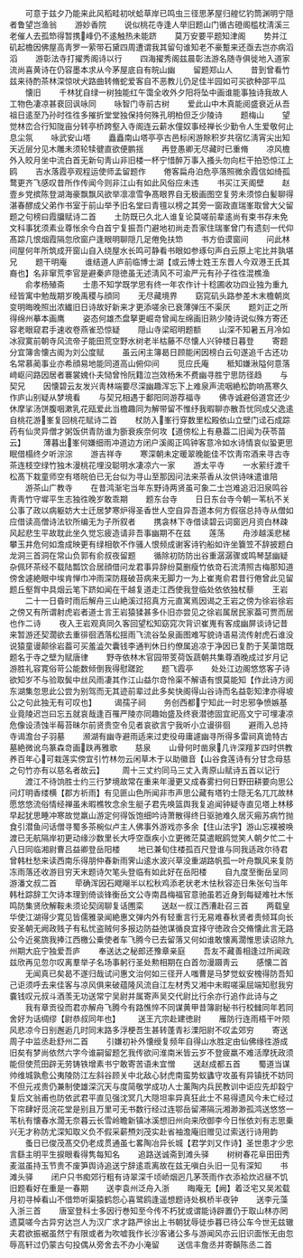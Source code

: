 <!-- { "loadSidebar": true } -->
　　可意于兹夕乃能来此风稻畦初吠蛤草岸已鸣虫三径思茅屋归艎忆钓筒渊明宁隠者鲁望岂渔翁
　　游妙香院
　　说似桃花寺逢人举旧题山门循古磴阁槛枕淸溪三老催人去孤笻得暂携峰仍不逺触热未能跻
　　莫万安要平题知津阁
　　势并江矶起檐因佛屋高靑罗一萦带石黛四周遭谓我其留句谁知老不豪蹔来还亟去岂亦病滔滔
　　游彰法寺打擢秀阁诗以行
　　四海擢秀阁兹晨彰法游名随寺俱徙地入道家流尚喜黄诗在仍容墨本求从今茅屋底自有皖山幽
　　留题郑山人
　　昔到曾看竹兹来待酌茶林深惊吠犬路曲转脩蛇爱客自不恶教儿仍足佳半园如可买欲种邵平瓜
　　懐旧
　　千林犹自绿一树独能红午霭全收外夕阳将坠中画谁能事独诗我故人工物色凄凉甚裵回讽咏同
　　咏智门寺前古树
　　爱此山中木真能阅盛衰近从吾祖日逺至乃孙时徃徃多摧折堂堂独保持何殊孔明柏但乏少陵诗
　　题梅山
　　望觉林峦合行知陇亩分转亭桥跨壑入寺阁连云薪水僮奴事经禅长少勤令人生爱敬何止息尘氛
　　咏武安山塔
　　矗矗南山塔亭亭古邑标闲游賖积岁共宿忆淸宵尖出知天近层分见木雕未须轮犊徤直欲便鹏揺
　　再登愚卿无尽藏时已重脩
　　凉风檐外入皎月坐中流白首无新句靑山非旧楼一杯宁惜醉万事入搔头勿向栏干拍恐惊江上鸥
　　吉水落霞亭观程运使师孟留题作
　　倦客扁舟泊危亭落照微余霞信如绮孤鹜更齐飞感叹昔所作传闻今则非江山有如此风俗应未违
　　书买江天阁壁
　　赵壹乡党摈陈登湖海豪飘飘风欲举凛凛雪争髙眼界自无极画图空复劳未须惊白髪聊得湛春醪成父弟作书室于前山举予旧名堂曰青氊以榜之其旁一窗政直瑞峯取曾大父留题之句榜曰霞牖赋诗二首
　　土防既已久北人谁复论莫嗟前辈逺尚有束书存未免文科事犹须素业尊怅余今白首宁复振吾门避地初尚走吾家住瑞峯曾门有遗刻一代仰髙踪几恨烟霞隔忽欣窗户逢眼明聊隠几足倦免扶笻
　　书方伯谟窗间
　　问此林间屋何年所筑成开窗山自入绕屋水长鸣可静看书眼如参琢句声白云原上宅比并孰堪兄
　　题干明庵
　　谁结道人庐前临博士湖【或云博士姓王东晋人今双港王氏其裔也】名非窜荒李官是避秦庐隠徳虽无述淸风不可渝严元有孙子徃徃混樵渔
　　俞孝杨殖斋
　　士患不知学既学思有终一年农作计十稔圃收功四业独为重九经皆寓中勉哉期岁晚禹稷与顔同
　　无尽藏境界
　　窈窕矶头路参差木末檐朝岚变明晦晚照出浓纎旧日诗故好新来才更添嗟余已衰薄弹压不渠厌
　　题刘正之所得绵州摹本画鹰
　　姿态何雄杰盘拏更崛竒曾闻左绵画旧熟少陵诗说似殊方寄还容老眼窥君手速收卷燕雀恐惊疑
　　隠山寺梁昭明题额
　　山深不知暑五月冷如冰寂寞前朝寺风流帝子能田荒空野水树老半枯藤不尽懐人兴钟楼日暮登
　　寄题分宜簿舎懐古阁为刘公度赋
　　虽云闲主簿曷日顾能闲因榜白云句遂追千古还功名常慕蔺事业亦希顔易地能同道高山俯仰间
　　觅应氏庵
　　秪知嫌湫隘何意落﨑岖问路因居者褰裳媿仆夫恸曾怜阮籍泣岂效杨朱不费幽寻胜宁思防径趋
　　与契兄
　　因懐碧云友发兴靑林端要尽深幽趣浑忘下上难泉声流咽絶松韵响髙寒久作庐山别疑从梦境看
　　与契兄相遇于鄱阳同游荐福寺
　　佛寺诚避俗道宫还少休摩挲汤饼腹咽漱乳花瓯爱此当檐趣同为解带留不惟纾我暇聊亦散吾忧同成父逸逺自桃花游峯复回桃花赋诗二首
　　杖防入峯行穿数里松殿依山立壁门迳石成踪药有仙灵异僧才粥饭供青防谁为斵衰疾奈何攻【道傍松上有悬葢二旧闻为茯苓苗云】
　　薄暮出峯何嫌细雨冲道边方闭户溪阁正鸣钟客意冷如水诗情哀似蛩更思眠借榻终夕听淙淙
　　游吉祥寺
　　寒深朝未定暖翠晚能佳不饮靑帘酒来寻古寺茶连枝空绿竹独木漫桃花埋没聪明水凄凉六一家
　　游太平寺
　　一水萦纡渡千松髙下栽童师空有塔皖伯已无台似为寻山至那因问法来茶香从汝供诗味遣谁陪
　　游茶山广教寺
　　在昔鸿渐宅当年东野诗两贤虽可象二士岂难追汨汨泉鸣谷靑靑竹守墀平生志独徃晚岁敢乖期
　　题东台寺
　　日日东台寺今朝一苇杭不关公事了政以病躯妨大士迁居梦寒炉得圣香世人空自异吾道本何方假宿总持寺从僧如应借读高僧诗法钦所编无为子所叙者
　　携衾林下寺借读碧云词窗迥月资白林疎风起悲生平故耽此坐久觉忘疲造请非吾事幽期不在兹
　　莲荡
　　舟涉越溪悲梯攀玉井危何如澹成映更有绿相欹不作骚人恨频成谢客诗钓船如许坐簔笠不辞披题白龙洞三首洞在常山负郭有俞叔夜留题
　　循除初防防出谷重潺潺骤或鸣琴瑟幽疑杂佩环茶经不载陆瓢饮合居顔借问龙君事异辞纷莫删瘦竹依竒石流清照古梅那知道傍舍遽絶眼中埃肯惮巾冲雨深防屐破苔病来无脚力一为上崔嵬俞君昔行倦曾此见留题丘壑胷中具烟云笔下跻如闻在干越复道走江西使我登临处依依独杖藜
　　王岩
　　二十一日昏时雨后解舟三山絶溪过招真方元直寓焉因谒之王岩之傍为徐岩徐岩之傍又有所谓射虎岩者道士言王岩猿猱甚多仆旧亦尝见之徐岩属居民家葢可贾而居也作二诗
　　夜入王岩观真同久客回望松知窈窕次背识崔嵬有客成幽屏谈诗记昔来暂游还契濶欲去重徘徊洒落松揺雨飞流谷坠泉画图难写貌诗语易流传射虎石谁没说猿童谩颠徐岩葢可买羞澁欠囊钱李通判休日约僚属追凉于净因已复酌于芙蕖馆既题名于寺之壁为赋唐律
　　野寺依林木官园带芰荷饭蔬朝共集尊酒晚成过岁月记游胜礼容寛俗苛公能数倾倒我得慰蹉跎
　　题飞霞亭
　　处处江边阁悠悠客子诗欲知岁不与验取鬓中丝风雨凄其作江山益尔竒怜渠不解语有恨莫能知【作此诗方阅东湖集忽思此公尝为别驾而无其迹前辈过此多矣快阁得山谷诗而名益彰知津亦得坡公之句此独无有可叹也】
　　谒孺子祠
　　务创西都宁知此一时忠邪争愤嫉基业竟陵迟岂曰忘五就哀哉逢百罹严陵亦同趣始盛及终衰潜徳固宜祀高文宁可埋凄凉危像设渍蚀半莓苔昧尔前贤贵空令见者哀欲言宁我听小立谩徘徊
　　避雨入总持寺谒澹台子羽墓
　　濒湖有幽寺避雨适来过吏役毋庸遽幽寻所得多雷祠真诡特古墓絶微讹鸟篆森竒画趺再雅歌
　　慈泉
　　山骨何时凿泉几许深羶芗四时供教养百年心可栽莲实傍宜引竹林勿云闲草木于以助徽音【山谷食莲诗有分甘念母慈之句竹亦有以慈名者故云】
　　周十三丈约同马三丈入靑原山赋诗五首以记行
　　渡江不待饷胜士约三行梦境故常在重来年漫更又成春雾扫何日野田耕要向思公问灯明香缕横【郡方祈雨】有见匪山色所闻非市声思公藏有塔钓士隠无名兀兀故林愿悠悠流俗情经禅虽未暇樵牧念余生艇子君先唤篮舆我复追闻钟疑寺直见塔上林移早起犹思睡冲寒故觉羸山游定何得饭饱细吟诗萧散得终日驱驰难久居灭瘢苏病竹抛食引潜鱼问话僧寻蜀多茶椀似卢主人佛事外游戏亦多余【住山法宇】游山忘襆被唤渡已无航隔岸初更动缘沙数里长大呼空亟疾小立更微茫莫遣眠鸥觉笑人朝夕忙二十八日同临湘尉曹吕益卿登岳阳楼
　　地已兼旬住楼孤百尺登谁与同我适政尔待君曾韩杜愁来读西南乐得朋仲春新雨霁山逺水波兴草没重湖路帆孤一叶舟飘风来复防冻雨落还收游目穷天末题诗欠笔头登临有如此好在岳阳楼
　　自九度至衡岳呈同游潘文叔二首
　　荦确浑因石飕飗半以松秋鸡添老状老木怯秋容迩日朱张句当年韩杜踪辞工欠诗本理到倚谈锋衡岳文公寺南昌梅福官意驰虽若近身到每疑难社木怅鸣防集贤欣解鞍未须论契阔聊复话圑栾
　　送赵一叔江西漕赴召三首
　　两载皇华使江湖得少寛见皆儒雅录闻絶惠文弹内外有轻重言行无易难春秋贤者责倾耳向长安圣朝无阙政贱子有私忧盗贼何多报边防益弛谋循良宜择守徳政合交脩懐此言无路公今近冕旒我捧江西檄公乗使者车飞腾今已去留落又何如谁敢懐离濶惟思读诏除九州期大庇宁独爱吾庐
　　奉送达之秘郎还豫章亲庭
　　吾友不藏善相逢过所闻政兹欣再见忽尔叹离羣举子名场事躬行圣处勲相期在白首勿漫蹑靑云
　　感懐二首
　　无闻真已矣曷不遂归哉试问惠文治何如三径开人嗤曹是马梦觉蚁安槐得防吾知己讵须呼去来佳客与凉风俱来破蕴隆风流自江左材秀又湘中未暇嗟渠屈端知慰我穷嚢钱叹元叔斗酒羡无功送常宁吴尉并属寄声吴交代尉比行余亦行追作此诗与之
　　我有章贡役而君亦解舟飞腾今有路憔悴不同谋黄甲昔簿尉秘书行校雠同年若同舍好为话绸缪【尉恭叔同年也】
　　送王亢宗赴建徳尉
　　雁防行连雨梧干叶陨风悲凉今日别邂逅几时同末路多浮梗吾生甚转蓬青衫溧阳尉不叹孟郊穷
　　寄送周子中监丞赴舒州二首
　　引嫌初补外懐绶复频年自得山水胜定由仙佛缘徃游成旧矣有梦尚依然六字今谁嗣留题乞我传欲问淮南米皆云岁不登疲羸不难活摩抚政须能但使荒田辟无劳铸铁增素书宁敢寄苦语未宜憎
　　送赵成都五首
　　蜀道当谋帅维城孰愈公夷陵防江左斜谷顾关中北敌心豺虎南蛮势蚁蠭守攻虽有异镇抚不妨同不但元戎贵仍兼制使雄深沉天与度简敬学成功人士薰陶内兵民教训中讵应先却縠宁复后文翁甫也防依武君平直见强沈冥几大隠坦率异真狂此士不易得遗风今未亡经过下帘肆好觅浣花堂是别且万里可无书数行经过连鄂岳留滞隔沅湘渺渺孤鸿送悠悠一苇杭有懐春水濶无奈暮云长雪岭瞻新镇冰溪想旧州向来欣御李今日怅依刘有志思乗兴无才称防尤深知取义负不假采薪槱刘茂实赴省袖澹庵旧赠见过索送行诗用韵
　　蚤日已俊茂髙交仍老成贯通虽七畧陶冶异长城【君学刘又作诗】圣世患才少忠言繇主明平生捩眼看得隽每知名
　　追路送诚斋到滩头驿
　　树树春花阜田田秀麦滋虽持玉节贵不废笋舆诗追送宁辞逺乖离故在兹无嗔白头旧一见有深知
　　书滩头驿
　　闭户只书痴郊行粗有诗翠深千顷峤烟迥几茅茨雨作衣添袷炊迟昼不饥旧题看好在重是一春期
　　送李袁州泛舟入浙
　　晦庵无【阙】着泛宅又吴淞载月初寻棹看山不借笻听渠猿鹤怨心喜鹭鸥逢遥想题诗处枫桥半夜钟
　　送李元藻入浙三首
　　唐室登科士多因行巻知至今传不朽犹或谓能诗辟置仍于取山林亦罔遗莫嗟今古异穷达岂人为汉广求才路严徐出上书朝犹辱徒歩暮已待公车今世无兹辙夫君欲振裾虽然宁有限或者为吹嘘我作长沙客诸公多与游闻风亦云旧识面怅无由忽辱高轩过仍蒙古句投偶从旁舍去不办小淹留
　　送信丰詹丞并寄贑陈丞二首
